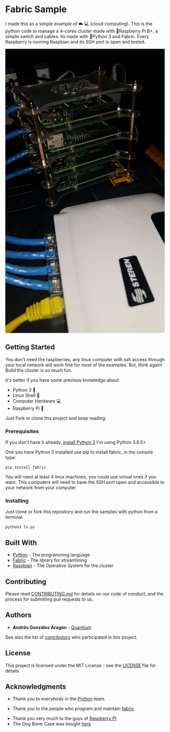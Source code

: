 # Fabric Sample

I made this as a simple example of :cloud: :computer: (cloud computing). This is the python code to manage a 4-cores cluster made with :strawberry:Raspberry Pi B+, a simple switch and cables. Its made with :snake:Python 3 and Fabric. Every Raspberry is running Raspbian and its SSH port is open and tested.

![Raspberry 4 Cores Cluster](https://raw.githubusercontent.com/quantium/fabricSample/master/readme_files/raspberry4CoresCluster.jpeg)

## Getting Started

You don't need the raspberries, any linux computer with ssh access through your local network will work fine for most of the examples. But, think again! Build the cluster is so much fun.

It's better if you have some previous knowledge about:

* Python 3 :snake:
* Linux Shell :penguin:
* Computer Hardware :computer:
* Raspberry Pi :strawberry:

Just Fork or clone this project and keep reading.

### Prerequisites

If you don't have it already, [install Python 3](https://realpython.com/installing-python/) I'm using Python 3.6.5+

One you have Python 3 installed use pip to install fabric, in the console type:

```
pip install fabric
```

You will need at least 4 linux machines, you could use virtual ones if you want. This computers will need to have the SSH port open and accessible to your network from your computer

### Installing

Just clone or fork this repository and run the samples with python from a terminal.

```
python3 ls.py
```

## Built With

* [Python](https://www.python.org/) - The programming language
* [Fabric](https://maven.apache.org/) - The library for streamlining
* [Raspbian](https://rometools.github.io/rome/) - The Operative System for the cluster

## Contributing

Please read [CONTRIBUTING.md](CONTRIBUTING.md) for details on our code of conduct, and the process for submitting pull requests to us.

## Authors

* **Andrés González Aragón** - [Quantium](https://github.com/Quantium)

See also the list of [contributors](https://github.com/Quantium/fabricSample/graphs/contributors) who participated in this project.

## License

This project is licensed under the MIT License - see the [LICENSE](LICENSE) file for details

## Acknowledgments

* Thank you to everybody in the [Python](https://www.python.org/) team.
+ Thank you to the people who program and maintain [fabric](http://www.fabfile.org/)
* Thank you very much to the guys of [Raspberry PI](https://www.raspberrypi.org/)
* The Dog Bone Case was bought [here](https://www.amazon.com/gp/product/B01LVUVVOQ)
